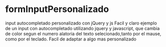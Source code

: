 # formInputPersonalizado
input autocompletado personalizado con jQuery  y js
Facil y claro ejemplo de un input con autocompletado utilizando jquery y javascript, que cambia de color segun el numero alatoria del texto selecionado,tanto por el mause,
como por el teclado.
Facil de adaptar a algo mas personalizado
